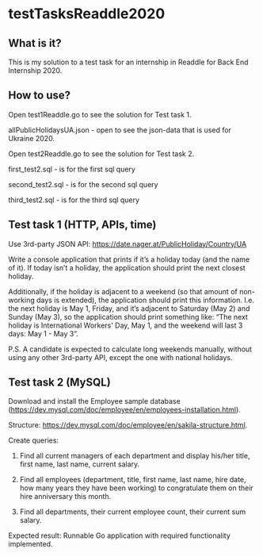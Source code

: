 # testTasksReaddle2020

What is it?
------------------------------

This is my solution to a test task for an internship in Readdle for Back End Internship 2020.

How to use?
------------------------------

Open test1Readdle.go to see the solution for Test task 1.

   allPublicHolidaysUA.json - open to see the json-data that is used for Ukraine 2020.

Open test2Readdle.go to see the solution for Test task 2.

   first_test2.sql - is for the first sql query

   second_test2.sql - is for the second sql query

   third_test2.sql - is for the third sql query

Test task 1 (HTTP, APIs, time)
------------------------------

Use 3rd-party JSON API: https://date.nager.at/PublicHoliday/Country/UA

Write a console application that prints if it’s a holiday today (and the name of it). If today isn’t a holiday, the application should print the next closest holiday. 

Additionally, if the holiday is adjacent to a weekend (so that amount of non-working days is extended), the application should print this information. I.e. the next holiday is May 1, Friday, and it’s adjacent to Saturday (May 2) and Sunday (May 3), so the application should print something like: “The next holiday is International Workers' Day, May 1, and the weekend will last 3 days: May 1 - May 3”.

P.S. A candidate is expected to calculate long weekends manually, without using any other 3rd-party API, except the one with national holidays.



Test task 2 (MySQL)
------------------------------

Download and install the Employee sample database (https://dev.mysql.com/doc/employee/en/employees-installation.html).

Structure: https://dev.mysql.com/doc/employee/en/sakila-structure.html.

Create queries:

  1. Find all current managers of each department and display his/her title, first name, last name, current salary.

  2. Find all employees (department, title, first name, last name, hire date, how many years they have been working) to congratulate them on their hire anniversary this month.

  3. Find all departments, their current employee count, their current sum salary.

Expected result:
Runnable Go application with required functionality implemented.
